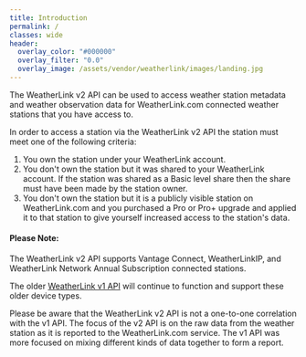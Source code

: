 ```yaml
---
title: Introduction
permalink: /
classes: wide
header:
  overlay_color: "#000000"
  overlay_filter: "0.0"
  overlay_image: /assets/vendor/weatherlink/images/landing.jpg
---
```


The WeatherLink v2 API can be used to access weather station metadata and weather observation data for WeatherLink.com connected weather stations that you have access to.

In order to access a station via the WeatherLink v2 API the station must meet one of the following criteria:

1. You own the station under your WeatherLink account.
1. You don't own the station but it was shared to your WeatherLink account. If the station was shared as a Basic level share then the share must have been made by the station owner.
1. You don't own the station but it is a publicly visible station on WeatherLink.com and you purchased a Pro or Pro+ upgrade and applied it to that station to give yourself increased access to the station's data. 

<!--
<div class="notice--success">
<h4>API Update</h4>
<p>The WeatherLink v2 API now supports the <a href="https://www.davisinstruments.com/product/airlink-professional-air-quality-sensor/">AirLink</a> air quality sensor.</p>
</div>
-->

<div class="notice--success">
<h4>Please Note:</h4>
<p>The WeatherLink v2 API supports Vantage Connect, WeatherLinkIP, and WeatherLink Network Annual Subscription connected stations.</p>
<p>The older <a href="https://www.weatherlink.com/static/docs/APIdocumentation.pdf">WeatherLink v1 API</a> will continue to function and support these older device types.</p>
<p>Please be aware that the WeatherLink v2 API is not a one-to-one correlation with the v1 API. The focus of the v2 API is on the raw data from the weather station as it is reported to the WeatherLink.com service. The v1 API was more focused on mixing different kinds of data together to form a report.</p>
</div>

<!--
<div class="notice--success">
<h4>API General Availability and Enforcement of Rate Limits:</h4>
<p>The WeatherLink v2 API Rate will be released for general availability on 2020-03-11; at which time the documented <a href="rate-limits">rate limits</a> will be enforced. If you have any questions or concerns please contact the API developers through the API <a href="support">Support Chat Room</a>.</p>
</div>
-->

<!--
<div class="notice--warning">
<h4>Please Note:</h4>
<p>The WeatherLink v2 API is intended for use with the WeatherLink Live and EnviroMonitor weather station solutions.</p>
<p>If you are looking for an API intended for use with the WeatherLinkIP, the Serial/USB Data Logger with the WeatherLink Computer Software, or the Vantage Connect weather station solutions please see the <a href="https://www.weatherlink.com/static/docs/APIdocumentation.pdf">WeatherLink v1 API documentation</a>.</p>
</div>
-->

